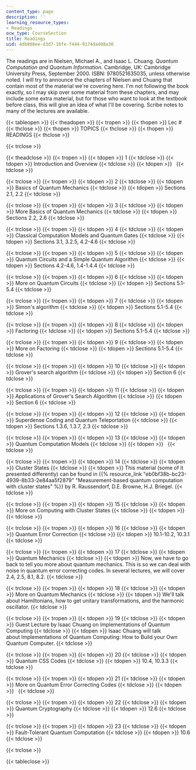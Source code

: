 ```yaml
---
content_type: page
description: ''
learning_resource_types:
- Readings
ocw_type: CourseSection
title: Readings
uid: 4db808ee-d3d7-16fe-f444-9174dad08a30
---
```


The readings are in Nielsen, Michael A., and Isaac L. Chuang. _Quantum Computation and Quantum Information._ Cambridge, UK: Cambridge University Press, September 2000. ISBN: 9780521635035, unless otherwise noted. I will try to announce the chapters of Nielsen and Chuang that contain most of the material we're covering here. I'm not following the book exactly, so I may skip over some material from these chapters, and may include some extra material, but for those who want to look at the textbook before class, this will give an idea of what I'll be covering. Scribe notes to many of the lectures are available.

{{< tableopen >}}
{{< theadopen >}}
{{< tropen >}}
{{< thopen >}}
Lec #
{{< thclose >}}
{{< thopen >}}
TOPICS
{{< thclose >}}
{{< thopen >}}
READINGS
{{< thclose >}}

{{< trclose >}}

{{< theadclose >}}
{{< tropen >}}
{{< tdopen >}}
1
{{< tdclose >}}
{{< tdopen >}}
Introduction and Overview
{{< tdclose >}}
{{< tdopen >}}
 
{{< tdclose >}}

{{< trclose >}}
{{< tropen >}}
{{< tdopen >}}
2
{{< tdclose >}}
{{< tdopen >}}
Basics of Quantum Mechanics
{{< tdclose >}}
{{< tdopen >}}
Sections 2.1, 2.2
{{< tdclose >}}

{{< trclose >}}
{{< tropen >}}
{{< tdopen >}}
3
{{< tdclose >}}
{{< tdopen >}}
More Basics of Quantum Mechanics
{{< tdclose >}}
{{< tdopen >}}
Sections 2.2, 2.6
{{< tdclose >}}

{{< trclose >}}
{{< tropen >}}
{{< tdopen >}}
4
{{< tdclose >}}
{{< tdopen >}}
Classical Computation Models and Quantum Gates
{{< tdclose >}}
{{< tdopen >}}
Sections 3.1, 3.2.5, 4.2-4.6
{{< tdclose >}}

{{< trclose >}}
{{< tropen >}}
{{< tdopen >}}
5
{{< tdclose >}}
{{< tdopen >}}
Quantum Circuits and a Simple Quantum Algorithm
{{< tdclose >}}
{{< tdopen >}}
Sections 4.2-4.6, 1.4-1.4.4
{{< tdclose >}}

{{< trclose >}}
{{< tropen >}}
{{< tdopen >}}
6
{{< tdclose >}}
{{< tdopen >}}
More on Quantum Circuits
{{< tdclose >}}
{{< tdopen >}}
Sections 5.1-5.4
{{< tdclose >}}

{{< trclose >}}
{{< tropen >}}
{{< tdopen >}}
7
{{< tdclose >}}
{{< tdopen >}}
Simon's algorithm
{{< tdclose >}}
{{< tdopen >}}
Sections 5.1-5.4
{{< tdclose >}}

{{< trclose >}}
{{< tropen >}}
{{< tdopen >}}
8
{{< tdclose >}}
{{< tdopen >}}
Factoring
{{< tdclose >}}
{{< tdopen >}}
Sections 5.1-5.4
{{< tdclose >}}

{{< trclose >}}
{{< tropen >}}
{{< tdopen >}}
9
{{< tdclose >}}
{{< tdopen >}}
More on Factoring
{{< tdclose >}}
{{< tdopen >}}
Sections 5.1-5.4
{{< tdclose >}}

{{< trclose >}}
{{< tropen >}}
{{< tdopen >}}
10
{{< tdclose >}}
{{< tdopen >}}
Grover's search algorithm
{{< tdclose >}}
{{< tdopen >}}
Section 6
{{< tdclose >}}

{{< trclose >}}
{{< tropen >}}
{{< tdopen >}}
11
{{< tdclose >}}
{{< tdopen >}}
Applications of Grover's Search Algorithm
{{< tdclose >}}
{{< tdopen >}}
Section 6
{{< tdclose >}}

{{< trclose >}}
{{< tropen >}}
{{< tdopen >}}
12
{{< tdclose >}}
{{< tdopen >}}
Superdense Coding and Quantum Teleportation
{{< tdclose >}}
{{< tdopen >}}
Sections 1.3.6, 1.3.7, 2.3
{{< tdclose >}}

{{< trclose >}}
{{< tropen >}}
{{< tdopen >}}
13
{{< tdclose >}}
{{< tdopen >}}
Quantum Computation Models
{{< tdclose >}}
{{< tdopen >}}
 
{{< tdclose >}}

{{< trclose >}}
{{< tropen >}}
{{< tdopen >}}
14
{{< tdclose >}}
{{< tdopen >}}
Cluster States
{{< tdclose >}}
{{< tdopen >}}
This material (some of it presented differently) can be found in {{% resource_link "eb0bf38b-bc23-4939-8b33-2e84aa5f2879" "Measurement-based quantum computation with cluster states" %}} by R. Raussendorf, D.E. Browne, H.J. Briegel.
{{< tdclose >}}

{{< trclose >}}
{{< tropen >}}
{{< tdopen >}}
15
{{< tdclose >}}
{{< tdopen >}}
More on Computing with Cluster States
{{< tdclose >}}
{{< tdopen >}}
 
{{< tdclose >}}

{{< trclose >}}
{{< tropen >}}
{{< tdopen >}}
16
{{< tdclose >}}
{{< tdopen >}}
Quantum Error Correction
{{< tdclose >}}
{{< tdopen >}}
10.1-10.2, 10.3.1
{{< tdclose >}}

{{< trclose >}}
{{< tropen >}}
{{< tdopen >}}
17
{{< tdclose >}}
{{< tdopen >}}
Quantum Mechanics
{{< tdclose >}}
{{< tdopen >}}
Now, we have to go back to tell you more about quantum mechanics. This is so we can deal with noise in quantum error correcting codes. In several lectures, we will cover 2.4, 2.5, 8.1, 8.2.
{{< tdclose >}}

{{< trclose >}}
{{< tropen >}}
{{< tdopen >}}
18
{{< tdclose >}}
{{< tdopen >}}
More on Quantum Mechanics
{{< tdclose >}}
{{< tdopen >}}
We'll talk about Hamiltonians, how to get unitary transformations, and the harmonic oscillator.
{{< tdclose >}}

{{< trclose >}}
{{< tropen >}}
{{< tdopen >}}
19
{{< tdclose >}}
{{< tdopen >}}
Guest Lecture by Isaac Chuang on Implementations of Quantum Computing
{{< tdclose >}}
{{< tdopen >}}
Isaac Chuang will talk about Implementations of Quantum Computing: How to Build your Own Quantum Computer.
{{< tdclose >}}

{{< trclose >}}
{{< tropen >}}
{{< tdopen >}}
20
{{< tdclose >}}
{{< tdopen >}}
Quantum CSS Codes
{{< tdclose >}}
{{< tdopen >}}
10.4, 10.3.3
{{< tdclose >}}

{{< trclose >}}
{{< tropen >}}
{{< tdopen >}}
21
{{< tdclose >}}
{{< tdopen >}}
More on Quantum Error Correcting Codes
{{< tdclose >}}
{{< tdopen >}}
 
{{< tdclose >}}

{{< trclose >}}
{{< tropen >}}
{{< tdopen >}}
22
{{< tdclose >}}
{{< tdopen >}}
Quantum Cryptography
{{< tdclose >}}
{{< tdopen >}}
12.6
{{< tdclose >}}

{{< trclose >}}
{{< tropen >}}
{{< tdopen >}}
23
{{< tdclose >}}
{{< tdopen >}}
Fault-Tolerant Quantum Computation
{{< tdclose >}}
{{< tdopen >}}
10.6
{{< tdclose >}}

{{< trclose >}}

{{< tableclose >}}